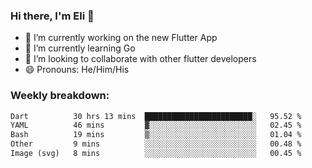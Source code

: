 ### Hi there, I'm Eli 👋
- 🔭 I’m currently working on the new Flutter App
- 🌱 I’m currently learning Go
- 🦄 I’m looking to collaborate with other flutter developers
- 😄 Pronouns: He/Him/His

### Weekly breakdown:
<!--START_SECTION:waka-->

```txt
Dart          30 hrs 13 mins  ████████████████████████░   95.52 %
YAML          46 mins         ▓░░░░░░░░░░░░░░░░░░░░░░░░   02.45 %
Bash          19 mins         ▒░░░░░░░░░░░░░░░░░░░░░░░░   01.04 %
Other         9 mins          ░░░░░░░░░░░░░░░░░░░░░░░░░   00.48 %
Image (svg)   8 mins          ░░░░░░░░░░░░░░░░░░░░░░░░░   00.45 %
```

<!--END_SECTION:waka-->
